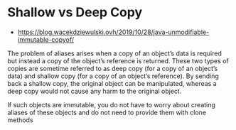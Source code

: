 # Shallow vs Deep Copy

- https://blog.wacekdziewulski.ovh/2019/10/28/java-unmodifiable-immutable-copyof/

The problem of aliases arises when a copy of an object’s data is required but instead a copy of the object’s reference is returned. These two types of copies are sometime referred to as deep copy (for a copy of an object’s data) and shallow copy (for a copy of an object’s reference). By sending back a shallow copy, the original object can be manipulated, whereas a deep copy would not cause any harm to the original object.

If such objects are immutable, you do not have to worry about creating aliases of these objects and do not need to provide them with clone methods
